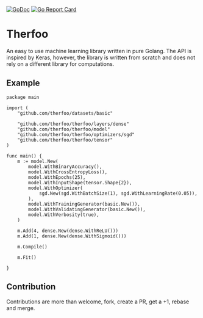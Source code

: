 [![GoDoc](https://godoc.org/github.com/therfoo/therfoo?status.svg)](https://godoc.org/github.com/therfoo/therfoo)
[![Go Report Card](https://goreportcard.com/badge/github.com/therfoo/therfoo)](https://goreportcard.com/report/github.com/therfoo/therfoo)

# Therfoo
An easy to use machine learning library written in pure Golang. The API is
inspired by Keras, however, the library is written from scratch and does not
rely on a different library for computations.

## Example

```golang
package main

import (
	"github.com/therfoo/datasets/basic"

	"github.com/therfoo/therfoo/layers/dense"
	"github.com/therfoo/therfoo/model"
	"github.com/therfoo/therfoo/optimizers/sgd"
	"github.com/therfoo/therfoo/tensor"
)

func main() {
	m := model.New(
		model.WithBinaryAccuracy(),
		model.WithCrossEntropyLoss(),
		model.WithEpochs(25),
		model.WithInputShape(tensor.Shape{2}),
		model.WithOptimizer(
			sgd.New(sgd.WithBatchSize(1), sgd.WithLearningRate(0.05)),
		),
		model.WithTrainingGenerator(basic.New()),
		model.WithValidatingGenerator(basic.New()),
		model.WithVerbosity(true),
	)

	m.Add(4, dense.New(dense.WithReLU()))
	m.Add(1, dense.New(dense.WithSigmoid()))

	m.Compile()

	m.Fit()

}
```

## Contribution

Contributions are more than welcome, fork, create a PR, get a +1, rebase and
merge.
